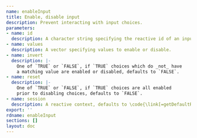 ```yaml
---
name: enableInput
title: Enable, disable input
description: Prevent interacting with input choices.
parameters:
- name: id
  description: A character string specifying the reactive id of an input.
- name: values
  description: A vector specifying values to enable or disable.
- name: invert
  description: |-
    One of `TRUE` or `FALSE`, if `TRUE` choices which do _not_ have
    a matching value are enabled or disabled, defaults to `FALSE`.
- name: reset
  description: |-
    One of `TRUE` or `FALSE`, if `TRUE` choices are all enabled
    prior to disabling choices, defaults to `FALSE`.
- name: session
  description: A reactive context, defaults to \code{\link[=getDefaultReactiveDomain]{getDefaultReactiveDomain()}}.
export: ''
rdname: enableInput
sections: []
layout: doc
---
```

